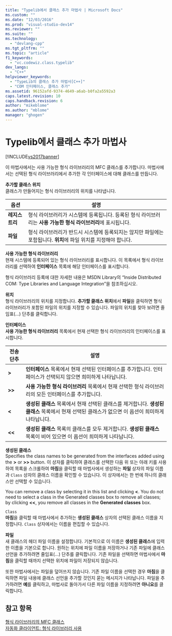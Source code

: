 ```yaml
---
title: "Typelib에서 클래스 추가 마법사 | Microsoft Docs"
ms.custom: ""
ms.date: "12/03/2016"
ms.prod: "visual-studio-dev14"
ms.reviewer: ""
ms.suite: ""
ms.technology: 
  - "devlang-cpp"
ms.tgt_pltfrm: ""
ms.topic: "article"
f1_keywords: 
  - "vc.codewiz.class.typelib"
dev_langs: 
  - "C++"
helpviewer_keywords: 
  - "TypeLib의 클래스 추가 마법사[C++]"
  - "COM 인터페이스, 클래스 추가"
ms.assetid: 96152afd-9374-4649-a6ab-b0fa2a5592a3
caps.latest.revision: 10
caps.handback.revision: 6
author: "mikeblome"
ms.author: "mblome"
manager: "ghogen"
---
```

# Typelib에서 클래스 추가 마법사
[!INCLUDE[vs2017banner](../../assembler/inline/includes/vs2017banner.md)]

이 마법사에서는 사용 가능한 형식 라이브러리의 MFC 클래스를 추가합니다.  마법사에서는 선택된 형식 라이브러리에서 추가한 각 인터페이스에 대해 클래스를 만듭니다.  
  
 **추가할 클래스 위치**  
 클래스가 만들어지는 형식 라이브러리의 위치를 나타냅니다.  
  
|옵션|설명|  
|--------|--------|  
|**레지스트리**|형식 라이브러리가 시스템에 등록됩니다.  등록된 형식 라이브러리는 **사용 가능한 형식 라이브러리**에 표시됩니다.|  
|**파일**|형식 라이브러리가 반드시 시스템에 등록되지는 않지만 파일에는 포함됩니다.  **위치**에 파일 위치를 지정해야 합니다.|  
  
 **사용 가능한 형식 라이브러리**  
 현재 시스템에 등록되어 있는 형식 라이브러리를 표시합니다.  이 목록에서 형식 라이브러리를 선택하여 **인터페이스** 목록에 해당 인터페이스를 표시합니다.  
  
 형식 라이브러리 등록에 대한 자세한 내용은 MSDN Library의 “Inside Distributed COM: Type Libraries and Language Integration”을 참조하십시오.  
  
 **위치**  
 형식 라이브러리의 위치를 지정합니다.  **추가할 클래스 위치**에서 **파일**을 클릭하면 형식 라이브러리가 포함된 파일의 위치를 지정할 수 있습니다.  파일의 위치를 찾아 보려면 줄임표\(...\) 단추를 클릭합니다.  
  
 **인터페이스**  
 **사용 가능한 형식 라이브러리** 목록에서 현재 선택한 형식 라이브러리의 인터페이스를 표시합니다.  
  
|전송 단추|설명|  
|-----------|--------|  
|**\>**|**인터페이스** 목록에서 현재 선택된 인터페이스를 추가합니다.  인터페이스가 선택되지 않으면 희미하게 나타납니다.|  
|**\>\>**|**사용 가능한 형식 라이브러리** 목록에서 현재 선택한 형식 라이브러리의 모든 인터페이스를 추가합니다.|  
|**\<**|**생성된 클래스** 목록에서 현재 선택된 클래스를 제거합니다.  **생성된 클래스** 목록에서 현재 선택된 클래스가 없으면 이 옵션이 희미하게 나타납니다.|  
|**\<\<**|**생성된 클래스** 목록의 클래스를 모두 제거합니다.  **생성된 클래스** 목록이 비어 있으면 이 옵션이 희미하게 나타납니다.|  
  
 **생성된 클래스**  
 Specifies the class names to be generated from the interfaces added using the **\>** or **\>\>** button.  이 상자를 클릭하여 클래스를 선택한 다음 위 또는 아래 키를 사용하여 목록을 스크롤하여 **마침**을 클릭할 때 마법사에서 생성하는 **파일** 상자의 파일 이름과 `Class` 상자의 클래스 이름을 확인할 수 있습니다.  이 상자에서는 한 번에 하나의 클래스만 선택할 수 있습니다.  
  
 You can remove a class by selecting it in this list and clicking **\<**.  You do not need to select a class in the Generated classes box to remove all classes; by clicking **\<\<**, you remove all classes in the **Generated classes** box.  
  
 `Class`  
 **마침**을 클릭할 때 마법사에서 추가하는 **생성된 클래스** 상자의 선택된 클래스 이름을 지정합니다.  `Class` 상자에서는 이름을 편집할 수 있습니다.  
  
 **파일**  
 새 클래스의 헤더 파일 이름을 설정합니다.  기본적으로 이 이름은 **생성된 클래스**에 입력한 이름을 기본으로 합니다.  원하는 위치에 파일 이름을 저장하거나 기존 파일에 클래스 선언을 추가하려면 줄임표\(...\) 단추를 클릭합니다.  기존 파일을 선택하면 마법사에서 **마침**을 클릭할 때까지 선택한 위치에 파일이 저장되지 않습니다.  
  
 또한 마법사에서는 파일을 덮어쓰지 않습니다.  기존 파일 이름을 선택한 경우 **마침**을 클릭하면 파일 내용에 클래스 선언을 추가할 것인지 묻는 메시지가 나타납니다.  파일을 추가하려면 **예**를 클릭하고, 마법사로 돌아가서 다른 파일 이름을 지정하려면 **아니요**를 클릭합니다.  
  
## 참고 항목  
 [형식 라이브러리의 MFC 클래스](../../mfc/reference/adding-an-mfc-class-from-a-type-library.md)   
 [자동화 클라이언트: 형식 라이브러리 사용](../../mfc/automation-clients-using-type-libraries.md)